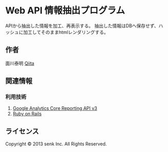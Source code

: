 Web API 情報抽出プログラム
======================
APIから抽出した情報を加工、再表示する。
抽出した情報はDBへ保存せず、ハッシュに加工してそのままhtmlレンダリングする。
 
作者
------
面川泰明 [Qiita](http://qiita.com/omokawa_yasu)
     
関連情報
--------
### 利用技術
1. [Google Analytics Core Reporting API v3](https://developers.google.com/analytics/devguides/reporting/core/v3/)
2. [Ruby on Rails](http://rubyonrails.org/)
  
ライセンス
----------
Copyright &copy; 2013 senk Inc. All Rights Reserved.
 
